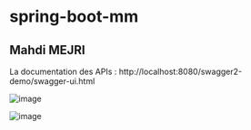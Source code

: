 # spring-boot-mm

## Mahdi MEJRI

La documentation des APIs :  http://localhost:8080/swagger2-demo/swagger-ui.html

![image](https://user-images.githubusercontent.com/56294420/154711163-1c7262ca-e71c-42ce-bed5-0348fa8333ea.png)


![image](https://user-images.githubusercontent.com/56294420/154710995-0b0a0883-3e24-4f02-8adf-6154307aff3e.png)


